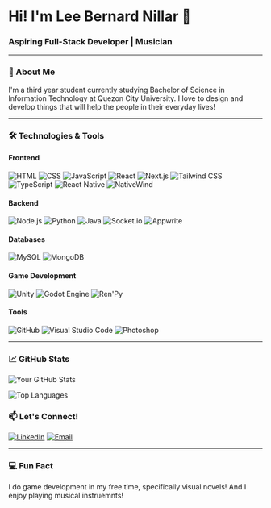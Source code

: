 # Hi! I'm Lee Bernard Nillar 👋

### Aspiring Full-Stack Developer | Musician

---

### 🚀 About Me

I'm a third year student currently studying Bachelor of Science in Information Technology at Quezon City University. I love to
design and develop things that will help the people in their everyday lives!

---

### 🛠️ Technologies & Tools

#### Frontend
![HTML](https://img.shields.io/badge/-HTML-E34F26?style=flat-square&logo=html5&logoColor=white)
![CSS](https://img.shields.io/badge/-CSS-1572B6?style=flat-square&logo=css3&logoColor=white)
![JavaScript](https://img.shields.io/badge/-JavaScript-F7DF1E?style=flat-square&logo=javascript&logoColor=black)
![React](https://img.shields.io/badge/-React-61DAFB?style=flat-square&logo=react&logoColor=black)
![Next.js](https://img.shields.io/badge/-Next.js-000000?style=flat-square&logo=next.js&logoColor=white)
![Tailwind CSS](https://img.shields.io/badge/-Tailwind%20CSS-06B6D4?style=flat-square&logo=tailwind-css&logoColor=white)
![TypeScript](https://img.shields.io/badge/-TypeScript-3178C6?style=flat-square&logo=typescript&logoColor=white)
![React Native](https://img.shields.io/badge/-React%20Native-61DAFB?style=flat-square&logo=react&logoColor=black)
![NativeWind](https://img.shields.io/badge/-NativeWind-06B6D4?style=flat-square&logo=tailwind-css&logoColor=white)

#### Backend
![Node.js](https://img.shields.io/badge/-Node.js-339933?style=flat-square&logo=node.js&logoColor=white)
![Python](https://img.shields.io/badge/-Python-3776AB?style=flat-square&logo=python&logoColor=white)
![Java](https://img.shields.io/badge/-Java-007396?style=flat-square&logo=java&logoColor=white)
![Socket.io](https://img.shields.io/badge/-Socket.io-010101?style=flat-square&logo=socket.io&logoColor=white)
![Appwrite](https://img.shields.io/badge/-Appwrite-F02E65?style=flat-square&logo=appwrite&logoColor=white)

#### Databases
![MySQL](https://img.shields.io/badge/-MySQL-4479A1?style=flat-square&logo=mysql&logoColor=white)
![MongoDB](https://img.shields.io/badge/-MongoDB-47A248?style=flat-square&logo=mongodb&logoColor=white)

#### Game Development
![Unity](https://img.shields.io/badge/-Unity-000000?style=flat-square&logo=unity&logoColor=white)
![Godot Engine](https://img.shields.io/badge/-Godot%20Engine-478CBF?style=flat-square&logo=godot-engine&logoColor=white)
![Ren'Py](https://img.shields.io/badge/-Ren'Py-FF7F7F?style=flat-square&logo=renpy&logoColor=white)

#### Tools
![GitHub](https://img.shields.io/badge/-GitHub-181717?style=flat-square&logo=github&logoColor=white)
![Visual Studio Code](https://img.shields.io/badge/-VS%20Code-007ACC?style=flat-square&logo=visual-studio-code&logoColor=white)
![Photoshop](https://img.shields.io/badge/-Photoshop-31A8FF?style=flat-square&logo=adobe-photoshop&logoColor=white)

---

### 📈 GitHub Stats

![Your GitHub Stats](https://github-readme-stats.vercel.app/api?username=LeeePH&show_icons=true&theme=radical)

![Top Languages](https://github-readme-stats.vercel.app/api/top-langs/?username=LeeePH&layout=compact&theme=radical)


<!-- ---

### 🌟 Featured Projects

- **[Project Name 1](https://github.com/yourusername/project1)** - A brief description of the project.
- **[Project Name 2](https://github.com/yourusername/project2)** - A brief description of the project.
- **[Project Name 3](https://github.com/yourusername/project3)** - A brief description of the project.

--- -->

### 📫 Let's Connect!

[![LinkedIn](https://img.shields.io/badge/-LinkedIn-0077B5?style=flat-square&logo=linkedin&logoColor=white)](https://www.linkedin.com/in/lee-nillar-9baa09232/)
[![Email](https://img.shields.io/badge/-Email-D14836?style=flat-square&logo=gmail&logoColor=white)](mailto:nillar.leebernard.acebucheWgmail.com)

---

### 💻 Fun Fact

I do game development in my free time, specifically visual novels! And I enjoy playing musical instruemnts!
